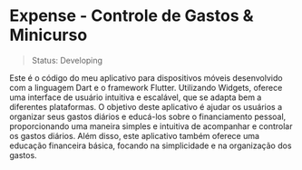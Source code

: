 <h1>Expense - Controle de Gastos & Minicurso</h1>

> Status: Developing

Este é o código do meu aplicativo para dispositivos móveis desenvolvido com a linguagem Dart e o framework Flutter. Utilizando Widgets, oferece uma interface de usuário intuitiva e escalável, que se adapta bem a diferentes plataformas. O objetivo deste aplicativo é ajudar os usuários a organizar seus gastos diários e educá-los sobre o financiamento pessoal, proporcionando uma maneira simples e intuitiva de acompanhar e controlar os gastos diários. Além disso, este aplicativo também oferece uma educação financeira básica, focando na simplicidade e na organização dos gastos.
